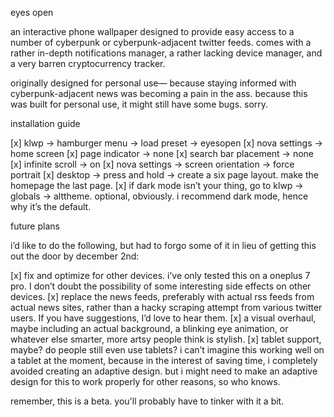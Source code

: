 eyes open

an interactive phone wallpaper designed to provide easy access to a number of cyberpunk or cyberpunk-adjacent twitter feeds. comes with a rather in-depth notifications manager, a rather lacking device manager, and a very barren cryptocurrency tracker.

originally designed for personal use— because staying informed with cyberpunk-adjacent news was becoming a pain in the ass. because this was built for personal use, it might still have some bugs. sorry.

installation guide

[x]    klwp -> hamburger menu -> load preset -> eyesopen
[x]    nova settings -> home screen
   [x]     page indicator -> none
   [x]     search bar placement -> none
   [x]     infinite scroll -> on
[x]    nova settings -> screen orientation -> force portrait
[x]    desktop -> press and hold -> create a six page layout. make the homepage the last page.
[x]    if dark mode isn’t your thing, go to klwp -> globals -> alttheme. optional, obviously. i recommend dark mode, hence why it’s the default.

future plans

i’d like to do the following, but had to forgo some of it in lieu of getting this out the door by december 2nd:

[x]    fix and optimize for other devices. i’ve only tested this on a oneplus 7 pro. I don’t doubt the possibility of some interesting side effects on other devices.
[x]    replace the news feeds, preferably with actual rss feeds from actual news sites, rather than a hacky scraping attempt from various twitter users. If you have suggestions, I’d love to hear them.
[x]    a visual overhaul, maybe including an actual background, a blinking eye animation, or whatever else smarter, more artsy people think is stylish.
[x]    tablet support, maybe? do people still even use tablets? i can’t imagine this working well on a tablet at the moment, because in the interest of saving time, i completely avoided creating an adaptive design. but i might need to make an adaptive design for this to work properly for other reasons, so who knows.

remember, this is a beta. you'll probably have to tinker with it a bit.
